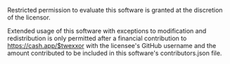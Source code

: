 Restricted permission to evaluate this software is granted at the discretion of the licensor.

Extended usage of this software with exceptions to modification and redistribution is only permitted after a financial contribution to https://cash.app/$twexxor with the licensee's GitHub username and the amount contributed to be included in this software's contributors.json file.
